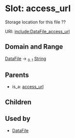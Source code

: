 
# Slot: access_url


Storage location for this file ??

URI: [include:DataFile_access_url](https://w3id.org/include/DataFile_access_url)


## Domain and Range

[DataFile](DataFile.md) &#8594;  <sub>0..1</sub> [String](types/String.md)

## Parents

 *  is_a: [access_url](access_url.md)

## Children


## Used by

 * [DataFile](DataFile.md)
